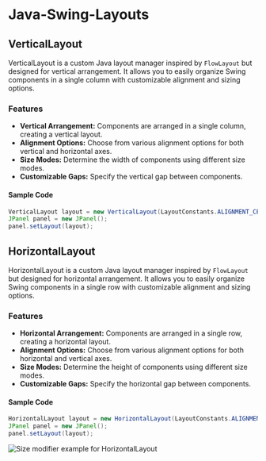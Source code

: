 # Java-Swing-Layouts
## VerticalLayout
VerticalLayout is a custom Java layout manager inspired by `FlowLayout` but designed for vertical arrangement. It allows you to easily organize Swing components in a single column with customizable alignment and sizing options.

### Features
- **Vertical Arrangement:** Components are arranged in a single column, creating a vertical layout.
- **Alignment Options:** Choose from various alignment options for both vertical and horizontal axes.
- **Size Modes:** Determine the width of components using different size modes.
- **Customizable Gaps:** Specify the vertical gap between components.

#### Sample Code
```java
VerticalLayout layout = new VerticalLayout(LayoutConstants.ALIGNMENT_CENTER, LayoutConstants.ALIGNMENT_TOP, LayoutConstants.SIZE_COMPONENT_PREFERRED, 5);
JPanel panel = new JPanel();
panel.setLayout(layout);
```

## HorizontalLayout
HorizontalLayout is a custom Java layout manager inspired by `FlowLayout` but designed for horizontal arrangement. It allows you to easily organize Swing components in a single row with customizable alignment and sizing options.

### Features
- **Horizontal Arrangement:** Components are arranged in a single row, creating a horizontal layout.
- **Alignment Options:** Choose from various alignment options for both horizontal and vertical axes.
- **Size Modes:** Determine the height of components using different size modes.
- **Customizable Gaps:** Specify the horizontal gap between components.

#### Sample Code
```java
HorizontalLayout layout = new HorizontalLayout(LayoutConstants.ALIGNMENT_LEFT, LayoutConstants.ALIGNMENT_TOP, LayoutConstants.SIZE_COMPONENT_PREFERRED, 5);
JPanel panel = new JPanel();
panel.setLayout(layout);
```
![Size modifier example for HorizontalLayout](/Screenshot/Size%20example%20HorizontalLayout.png)
